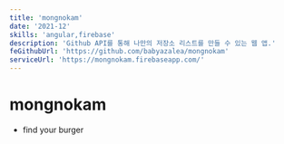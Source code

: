 ```yaml
---
title: 'mongnokam'
date: '2021-12'
skills: 'angular,firebase'
description: 'Github API를 통해 나만의 저장소 리스트를 만들 수 있는 웹 앱.'
feGithubUrl: 'https://github.com/babyazalea/mongnokam'
serviceUrl: 'https://mongnokam.firebaseapp.com/'
---
```


# mongnokam

- find your burger